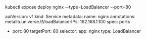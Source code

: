kubectl expose deploy nginx --type=LoadBalancer --port=80

apiVersion: v1
kind: Service
metadata:
  name: nginx
  annotations:
    metallb.universe.tf/loadBalancerIPs: 192.168.1.100
spec:
  ports
  - port: 80
    targetPort: 80
  selector:
    app: nginx
  type: LoadBalancer
